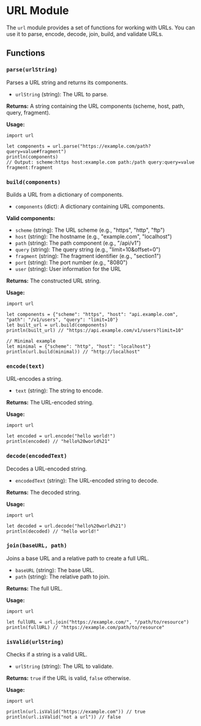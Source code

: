 
# URL Module

The `url` module provides a set of functions for working with URLs. You can use it to parse, encode, decode, join, build, and validate URLs.

## Functions

### `parse(urlString)`

Parses a URL string and returns its components.

- `urlString` (string): The URL to parse.

**Returns:** A string containing the URL components (scheme, host, path, query, fragment).

**Usage:**

```vint
import url

let components = url.parse("https://example.com/path?query=value#fragment")
println(components)
// Output: scheme:https host:example.com path:/path query:query=value fragment:fragment
```

### `build(components)`

Builds a URL from a dictionary of components.

- `components` (dict): A dictionary containing URL components.

**Valid components:**
- `scheme` (string): The URL scheme (e.g., "https", "http", "ftp")
- `host` (string): The hostname (e.g., "example.com", "localhost")
- `path` (string): The path component (e.g., "/api/v1")
- `query` (string): The query string (e.g., "limit=10&offset=0")
- `fragment` (string): The fragment identifier (e.g., "section1")
- `port` (string): The port number (e.g., "8080")
- `user` (string): User information for the URL

**Returns:** The constructed URL string.

**Usage:**

```vint
import url

let components = {"scheme": "https", "host": "api.example.com", "path": "/v1/users", "query": "limit=10"}
let built_url = url.build(components)
println(built_url) // "https://api.example.com/v1/users?limit=10"

// Minimal example
let minimal = {"scheme": "http", "host": "localhost"}
println(url.build(minimal)) // "http://localhost"
```

### `encode(text)`

URL-encodes a string.

- `text` (string): The string to encode.

**Returns:** The URL-encoded string.

**Usage:**

```vint
import url

let encoded = url.encode("hello world!")
println(encoded) // "hello%20world%21"
```

### `decode(encodedText)`

Decodes a URL-encoded string.

- `encodedText` (string): The URL-encoded string to decode.

**Returns:** The decoded string.

**Usage:**

```vint
import url

let decoded = url.decode("hello%20world%21")
println(decoded) // "hello world!"
```

### `join(baseURL, path)`

Joins a base URL and a relative path to create a full URL.

- `baseURL` (string): The base URL.
- `path` (string): The relative path to join.

**Returns:** The full URL.

**Usage:**

```vint
import url

let fullURL = url.join("https://example.com/", "/path/to/resource")
println(fullURL) // "https://example.com/path/to/resource"
```

### `isValid(urlString)`

Checks if a string is a valid URL.

- `urlString` (string): The URL to validate.

**Returns:** `true` if the URL is valid, `false` otherwise.

**Usage:**

```vint
import url

println(url.isValid("https://example.com")) // true
println(url.isValid("not a url")) // false
```
